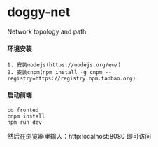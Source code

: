 # doggy-net
Network topology and path


#### 环境安装
```
1. 安装nodejs(https://nodejs.org/en/)
2. 安装cnpm(npm install -g cnpm --registry=https://registry.npm.taobao.org)
```
#### 启动前端
```
cd fronted
cnpm install
npm run dev
```

然后在浏览器里输入：http:localhost:8080 即可访问